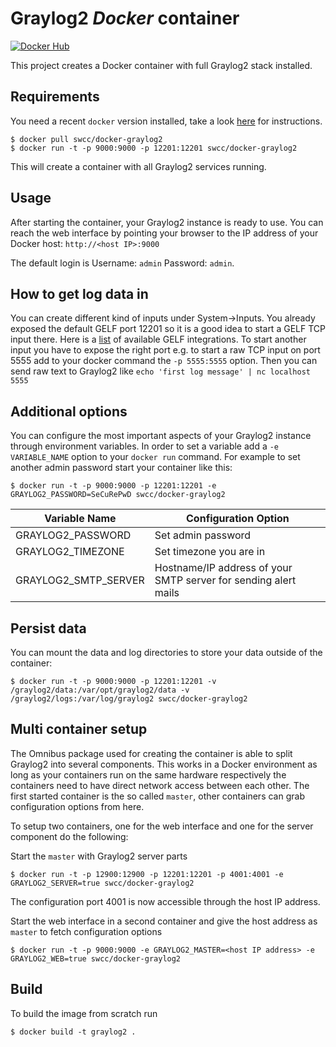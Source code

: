 Graylog2 *Docker* container
==================================

[![Docker Hub](https://img.shields.io/badge/docker-swcc%2Fdocker--graylog2-blue.svg?style=flat)](https://registry.hub.docker.com/u/swcc/docker-graylog2/)

This project creates a Docker container with full Graylog2 stack installed.

Requirements
------------
You need a recent `docker` version installed, take a look [here](https://docs.docker.com/installation/) for instructions.

```shell
$ docker pull swcc/docker-graylog2
$ docker run -t -p 9000:9000 -p 12201:12201 swcc/docker-graylog2
```

This will create a container with all Graylog2 services running.


Usage
-----
After starting the container, your Graylog2 instance is ready to use.
You can reach the web interface by pointing your browser to the IP address of your Docker host: `http://<host IP>:9000`

The default login is Username: `admin` Password: `admin`.

How to get log data in
----------------------
You can create different kind of inputs under System->Inputs. You already exposed the default GELF port 12201 so it
is a good idea to start a GELF TCP input there. Here is a [list](https://www.graylog2.org/supported-sources) of available
GELF integrations. To start another input you have to expose the right port e.g. to start a raw TCP input on port 5555
add to your docker command the `-p 5555:5555` option.
Then you can send raw text to Graylog2 like `echo 'first log message' | nc localhost 5555`

Additional options
------------------
You can configure the most important aspects of your Graylog2 instance through environment variables. In order
to set a variable add a `-e VARIABLE_NAME` option to your `docker run` command. For example to set another admin password
start your container like this:

```shell
$ docker run -t -p 9000:9000 -p 12201:12201 -e GRAYLOG2_PASSWORD=SeCuRePwD swcc/docker-graylog2
```

| Variable Name | Configuration Option |
|---------------|----------------------|
| GRAYLOG2_PASSWORD | Set admin password |
| GRAYLOG2_TIMEZONE | Set timezone you are in |
| GRAYLOG2_SMTP_SERVER | Hostname/IP address of your SMTP server for sending alert mails |

Persist data
------------
You can mount the data and log directories to store your data outside of the container:

```shell
$ docker run -t -p 9000:9000 -p 12201:12201 -v /graylog2/data:/var/opt/graylog2/data -v /graylog2/logs:/var/log/graylog2 swcc/docker-graylog2
```

Multi container setup
---------------------
The Omnibus package used for creating the container is able to split Graylog2 into several components.
This works in a Docker environment as long as your containers run on the same hardware respectively the containers
need to have direct network access between each other.
The first started container is the so called `master`, other containers can grab configuration options from here.

To setup two containers, one for the web interface and one for the server component do the following:

Start the `master` with Graylog2 server parts
```shell
$ docker run -t -p 12900:12900 -p 12201:12201 -p 4001:4001 -e GRAYLOG2_SERVER=true swcc/docker-graylog2
```
The configuration port 4001 is now accessible through the host IP address.

Start the web interface in a second container and give the host address as `master` to fetch configuration options
```shell
$ docker run -t -p 9000:9000 -e GRAYLOG2_MASTER=<host IP address> -e GRAYLOG2_WEB=true swcc/docker-graylog2
```

Build
-----
To build the image from scratch run

```shell
$ docker build -t graylog2 .
```
